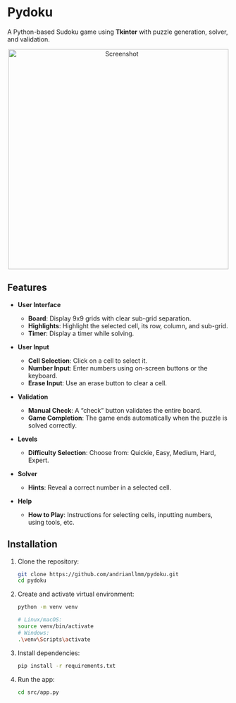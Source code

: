 # Pydoku

A Python-based Sudoku game using **Tkinter** with puzzle generation, solver, and validation.

<p align="center">
   <img src="demo/screenshot.png" alt="Screenshot" width="500">
</p>


## Features

- **User Interface**
   - **Board**: Display 9x9 grids with clear sub-grid separation.
   - **Highlights**: Highlight the selected cell, its row, column, and sub-grid.
   - **Timer**: Display a timer while solving.

- **User Input**
   - **Cell Selection**: Click on a cell to select it.
   - **Number Input**: Enter numbers using on-screen buttons or the keyboard.
   - **Erase Input**: Use an erase button to clear a cell.

- **Validation**
   - **Manual Check**: A “check” button validates the entire board.
   - **Game Completion**: The game ends automatically when the puzzle is solved correctly.

- **Levels**
   - **Difficulty Selection**: Choose from: Quickie, Easy, Medium, Hard, Expert.

- **Solver**
   - **Hints**: Reveal a correct number in a selected cell.

- **Help**
   - **How to Play**: Instructions for selecting cells, inputting numbers, using tools, etc.


## Installation

1. Clone the repository:
   ```bash
   git clone https://github.com/andrianllmm/pydoku.git
   cd pydoku
   ```

2. Create and activate virtual environment:
   ```bash
   python -m venv venv

   # Linux/macOS:
   source venv/bin/activate
   # Windows:
   .\venv\Scripts\activate
   ```

3. Install dependencies:
   ```bash
   pip install -r requirements.txt
   ```

4. Run the app:
   ```bash
   cd src/app.py
   ```